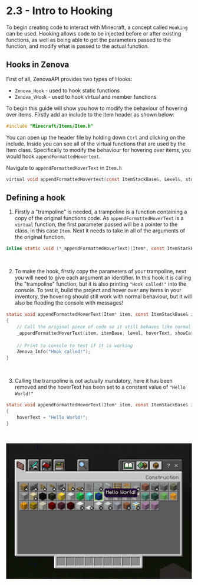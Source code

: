 # 2.3 - Intro to Hooking

To begin creating code to interact with Minecraft, a concept called `Hooking` can be used. Hooking allows code to be injected before or after existing functions, as well as being able to get the parameters passed to the function, and modify what is passed to the actual function.

## Hooks in Zenova

First of all, ZenovaAPI provides two types of Hooks:
- `Zenova_Hook` - used to hook static functions
- `Zenova_VHook` - used to hook virtual and member functions

To begin this guide will show you how to modify the behaviour of hovering over items. Firstly add an include to the item header as shown below:
```h
#include "Minecraft/Items/Item.h"
```

You can open up the header file by holding down `Ctrl` and clicking on the include. Inside you can see all of the virtual functions that are used by the Item class. Specifically to modify the behaviour for hovering over items, you would hook `appendFormattedHovertext`.

Navigate to `appendFormattedHoverText` in `Item.h`
```h
virtual void appendFormattedHovertext(const ItemStackBase&, Level&, std::string&, const bool) const;
```


## Defining a hook
1. Firstly a "trampoline" is needed, a trampoline is a function containing a copy of the original functions code. As `appendFormattedHoverText` is a `virtual` function, the first parameter passed will be a pointer to the class, in this case `Item`. Next it needs to take in all of the arguments of the original function.
```h
inline static void (*_appendFormattedHoverText)(Item*, const ItemStackBase&, Level&, std::string&, const bool);
```

<br />

2. To make the hook, firstly copy the parameters of your trampoline, next you will need to give each argument an identifier. In this hook it is calling the "trampoline" function, but it is also printing `"Hook called!"` into the console. To test it, build the project and hover over any items in your inventory, the hovering should still work with normal behaviour, but it will also be flooding the console with messages!
```h
static void appendFormattedHoverText(Item* item, const ItemStackBase& itemBase, Level& level, std::string& hoverText, const bool showCategory) 
{
    // Call the original piece of code so it still behaves like normal
    _appendFormattedHoverText(item, itemBase, level, hoverText, showCategory);

    // Print to console to test if it is working
    Zenova_Info("Hook called!");
}
```

<br />

3. Calling the trampoline is not actually mandatory, here it has been removed and the hoverText has been set to a constant value of `"Hello World!"`
```h
static void appendFormattedHoverText(Item* item, const ItemStackBase& itemBase, Level& level, std::string& hoverText, const bool showCategory) 
{
    hoverText = "Hello World!";
}
```

<br />

![An image showing the hover text being "Hello World"](./images/2.3_hello_world.png)
